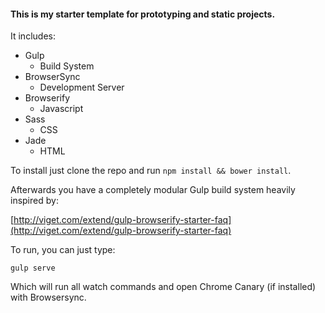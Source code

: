 #### This is my starter template for prototyping and static projects.

It includes:

- Gulp
  - Build System
- BrowserSync
  - Development Server
- Browserify
  - Javascript
- Sass
  - CSS
- Jade
  - HTML


To install just clone the repo and run ```npm install && bower install```.

Afterwards you have a completely modular Gulp build system heavily inspired by:

[http://viget.com/extend/gulp-browserify-starter-faq](http://viget.com/extend/gulp-browserify-starter-faq)


To run, you can just type:

```gulp serve```

Which will run all watch commands and open Chrome Canary (if installed) with Browsersync.

